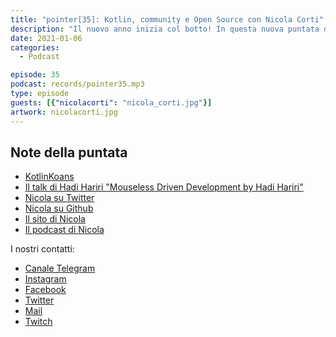 ```yaml
---
title: "pointer[35]: Kotlin, community e Open Source con Nicola Corti"
description: "Il nuovo anno inizia col botto! In questa nuova puntata del PointerPodcast abbiamo avuto il piacere di intervistare Nicola Corti, Google Developer Expert per Kotlin. Nicola ci ha parlato di Kotlin, dell’open source, della sua esperienza nelle community e di cosa significa essere un GDE."
date: 2021-01-06
categories:
  - Podcast

episode: 35
podcast: records/pointer35.mp3
type: episode
guests: [{"nicolacorti": "nicola_corti.jpg"}]
artwork: nicolacorti.jpg
---
```


## Note della puntata

<!-- wp:list -->
<ul><li><a href="https://kotlinlang.org/docs/koans.html">KotlinKoans</a> </li><li><a href="https://www.youtube.com/watch?v=UH6YVv9js3s">Il talk di Hadi Hariri "Mouseless Driven Development by Hadi Hariri"</a></li><li><a href="https://twitter.com/cortinico">Nicola su Twitter</a></li><li><a href="https://github.com/cortinico">Nicola su Github</a></li><li><a href="https://ncorti.com">Il sito di Nicola</a></li><li><a href="https://thebakery.dev">Il podcast di Nicola</a></li></ul>
<!-- /wp:list -->

I nostri contatti:

- [Canale Telegram](https://t.me/PointerPodcast)
- [Instagram](https://www.instagram.com/pointerpodcast/)
- [Facebook](https://www.facebook.com/pointerPodcast/)
- [Twitter](https://twitter.com/PointerPodcast)
- [Mail](info@pointerpodcast.it)
- [Twitch](https://www.twitch.tv/pointerpodcast)

